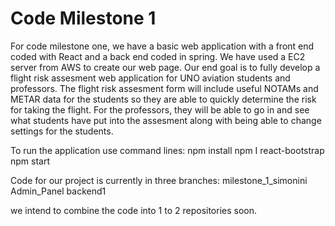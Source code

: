 # Code Milestone 1

For code milestone one, we have a basic web application with a front end coded with React and a back end coded in spring. We have used a EC2 server from AWS to create our web page. Our end goal is to fully develop a flight risk assesment web application for UNO aviation students and professors. The flight risk assesment form will include useful NOTAMs and METAR data for the students so they are able to quickly determine the risk for taking the flight. For the professors, they will be able to go in and see what students have put into the assesment along with being able to change settings for the students. 

To run the application use command lines: 
npm install 
npm I react-bootstrap
npm start

Code for our project is currently in three branches:
milestone_1_simonini
Admin_Panel
backend1

we intend to combine the code into 1 to 2 repositories soon.

